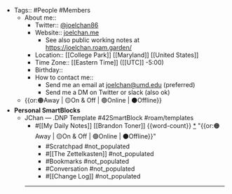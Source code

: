 - Tags:: #People #Members
    - About me::
        - Twitter:: [@joelchan86](https://twitter.com/joelchan86)
        - Website:: [joelchan.me](http://joelchan.me/)
            - See also public working notes at https://joelchan.roam.garden/
        - Location:: [[College Park]] [[Maryland]] [[United States]]
        - Time Zone:: [[Eastern Time]] ([[UTC]] -5:00)
        - Birthday:: 
        - How to contact me:: 
            - Send me an email at joelchan@umd.edu (preferred)
            - Send me a DM on Twitter or slack (also ok)
    - {{or:🟠Away | 🟡On & Off | 🟢Online | ⚫️Offline}}
- **Personal SmartBlocks**
    - JChan — .DNP Template #42SmartBlock #roam/templates 
        - #[[My Daily Notes]] [[Brandon Toner]] {{word-count}} [*]([[jc]]) "{{or:🟠Away | 🟡On & Off | 🟢Online | ⚫️Offline}}"
            - #Scratchpad #not_populated
            - #[[The Zettelkasten]] #not_populated
            - #Bookmarks #not_populated
            - #Conversation #not_populated
            - #[[Change Log]] #not_populated
        - ---
